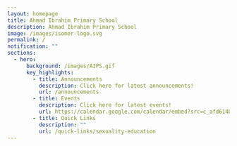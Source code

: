```yaml
---
layout: homepage
title: Ahmad Ibrahim Primary School
description: Ahmad Ibrahim Primary School
image: /images/isomer-logo.svg
permalink: /
notification: ""
sections:
  - hero:
      background: /images/AIPS.gif
      key_highlights:
        - title: Announcements
          description: Click here for latest announcements!
          url: /announcements
        - title: Events
          description: Click here for latest events!
          url: https://calendar.google.com/calendar/embed?src=c_afd614b222185526915785b92c2328ea575d016e59300c9d4ed96fb7716222a9%40group.calendar.google.com&ctz=Asia%2FSingapore
        - title: Quick Links
          description: ""
          url: /quick-links/sexuality-education
---
```

